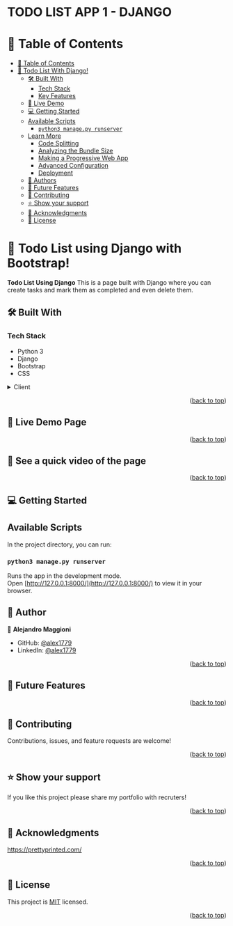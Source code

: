 # TODO LIST APP 1 - DJANGO

<a name="readme-top"></a>

<!-- TABLE OF CONTENTS -->

# 📗 Table of Contents


- [📗 Table of Contents](#-table-of-contents)
- [📖 Todo List With Django! ](#-todo-list-)
  - [🛠 Built With ](#-built-with-)
    - [Tech Stack ](#tech-stack-)
    - [Key Features ](#key-features-)
  - [🚀 Live Demo ](#-live-demo-)
  - [💻 Getting Started ](#-getting-started-)
  - [Available Scripts](#available-scripts)
    - [`python3 manage.py runserver`](#python3_manage.py_runserver)
  - [Learn More](#learn-more)
    - [Code Splitting](#code-splitting)
    - [Analyzing the Bundle Size](#analyzing-the-bundle-size)
    - [Making a Progressive Web App](#making-a-progressive-web-app)
    - [Advanced Configuration](#advanced-configuration)
    - [Deployment](#deployment)
  - [👥 Authors ](#-authors-)
  - [🔭 Future Features ](#-future-features-)
  - [🤝 Contributing ](#-contributing-)
  - [⭐️ Show your support ](#️-show-your-support-)
  - [🙏 Acknowledgments ](#-acknowledgments-)
  - [📝 License ](#-license-)

<!-- PROJECT DESCRIPTION -->

# 📖 Todo List using Django with Bootstrap! <a name="about-project"></a>

**Todo List Using Django** This is a page built with Django where you can create tasks and mark them as completed and even delete them.

## 🛠 Built With <a name="built-with"></a>

### Tech Stack <a name="tech-stack"></a>
- Python 3
- Django
- Bootstrap
- CSS

<details>
  <summary>Client</summary>
  <ul>
    <li><a href="https://www.djangoproject.com/">Django</></li>
    <li><a href="https://getbootstrap.com/">Bootstrap</a></li>

  </ul>
</details>



<p align="right">(<a href="#readme-top">back to top</a>)</p>

<!-- LIVE DEMO -->

## 🚀 Live Demo Page<a name="live-demo"> </a>



<p align="right">(<a href="#readme-top">back to top</a>)</p>


## 🚀 See a quick video of the page<a name="live-demo"> </a>



<p align="right">(<a href="#readme-top">back to top</a>)</p>

<!-- GETTING STARTED -->

## 💻 Getting Started <a name="getting-started"></a>



## Available Scripts

In the project directory, you can run:

### `python3 manage.py runserver`

Runs the app in the development mode.\
Open [http://127.0.0.1:8000/](http://127.0.0.1:8000/) to view it in your browser.


<!-- AUTHORS -->

## 👥 Author <a name="authors"></a>

👤 **Alejandro Maggioni**

- GitHub: [@alex1779](https://github.com/alex1779)
- LinkedIn: [@alex1779](in/alejandro-maggioni-086678b5)


<p align="right">(<a href="#readme-top">back to top</a>)</p>

<!-- FUTURE FEATURES -->

## 🔭 Future Features <a name="future-features"></a>

<p align="right">(<a href="#readme-top">back to top</a>)</p>

<!-- CONTRIBUTING -->

## 🤝 Contributing <a name="contributing"></a>

Contributions, issues, and feature requests are welcome!


<p align="right">(<a href="#readme-top">back to top</a>)</p>

<!-- SUPPORT -->

## ⭐️ Show your support <a name="support"></a>

If you like this project please share my portfolio with recruters!

<p align="right">(<a href="#readme-top">back to top</a>)</p>

<!-- ACKNOWLEDGEMENTS -->

## 🙏 Acknowledgments <a name="acknowledgements"></a>

https://prettyprinted.com/

<p align="right">(<a href="#readme-top">back to top</a>)</p>

<!-- FAQ (optional) -->

<!-- LICENSE -->

## 📝 License <a name="license"></a>

This project is [MIT](./LICENSE) licensed.

<p align="right">(<a href="#readme-top">back to top</a>)</p>
